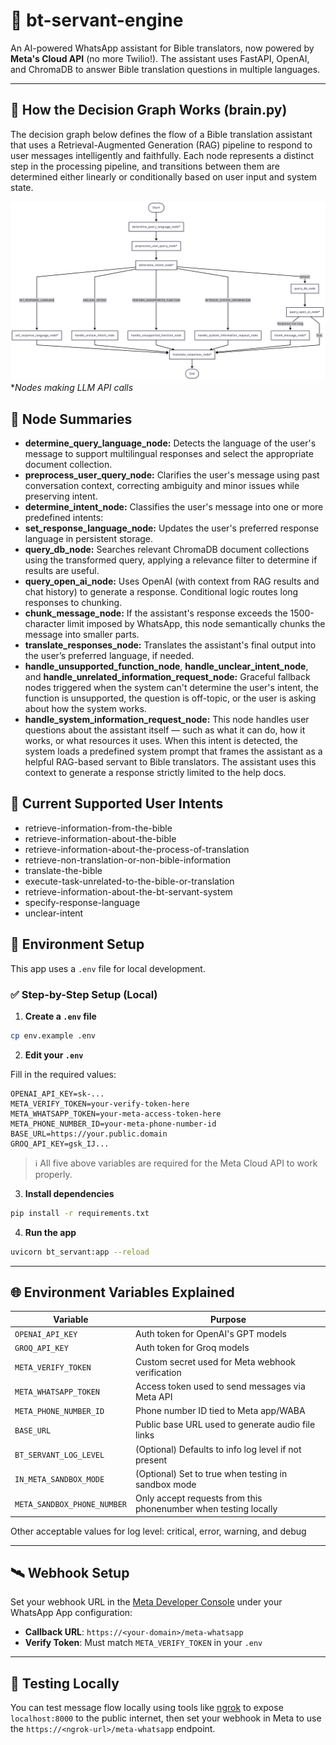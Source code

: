 # 🤖 bt-servant-engine

An AI-powered WhatsApp assistant for Bible translators, now powered by **Meta's Cloud API** (no more Twilio!). The assistant uses FastAPI, OpenAI, and ChromaDB to answer Bible translation questions in multiple languages.

---
## 🧠 How the Decision Graph Works (brain.py)
The decision graph below defines the flow of a Bible translation assistant that uses a Retrieval-Augmented Generation (RAG) pipeline to respond to user messages intelligently and faithfully. Each node represents a distinct step in the processing pipeline, and transitions between them are determined either linearly or conditionally based on user input and system state.

![LangGraph Visualization](visualizations/brain_graph.png)
**Nodes making LLM API calls*

## 🔄 Node Summaries
- **determine_query_language_node:** Detects the language of the user's message to support multilingual responses and select the appropriate document collection. 
- **preprocess_user_query_node:** Clarifies the user's message using past conversation context, correcting ambiguity and minor issues while preserving intent.
- **determine_intent_node:** Classifies the user's message into one or more predefined intents: 
- **set_response_language_node:** Updates the user's preferred response language in persistent storage.
- **query_db_node:** Searches relevant ChromaDB document collections using the transformed query, applying a relevance filter to determine if results are useful.
- **query_open_ai_node:** Uses OpenAI (with context from RAG results and chat history) to generate a response. Conditional logic routes long responses to chunking.
- **chunk_message_node:** If the assistant's response exceeds the 1500-character limit imposed by WhatsApp, this node semantically chunks the message into smaller parts.
- **translate_responses_node:** Translates the assistant's final output into the user’s preferred language, if needed.
- **handle_unsupported_function_node**, **handle_unclear_intent_node**, and **handle_unrelated_information_request_node:** Graceful fallback nodes triggered when the system can't determine the user's intent, the function is unsupported, the question is off-topic, or the user is asking about how the system works.
- **handle_system_information_request_node:** This node handles user questions about the assistant itself — such as what it can do, how it works, or what resources it uses. When this intent is detected, the system loads a predefined system prompt that frames the assistant as a helpful RAG-based servant to Bible translators. The assistant uses this context to generate a response strictly limited to the help docs.

## 🧭 Current Supported User Intents
- retrieve-information-from-the-bible 
- retrieve-information-about-the-bible 
- retrieve-information-about-the-process-of-translation 
- retrieve-non-translation-or-non-bible-information 
- translate-the-bible 
- execute-task-unrelated-to-the-bible-or-translation 
- retrieve-information-about-the-bt-servant-system 
- specify-response-language 
- unclear-intent

## 🚀 Environment Setup

This app uses a `.env` file for local development.

### ✅ Step-by-Step Setup (Local)

1. **Create a `.env` file**

```bash
cp env.example .env
```

2. **Edit your `.env`**

Fill in the required values:

```env
OPENAI_API_KEY=sk-...
META_VERIFY_TOKEN=your-verify-token-here
META_WHATSAPP_TOKEN=your-meta-access-token-here
META_PHONE_NUMBER_ID=your-meta-phone-number-id
BASE_URL=https://your.public.domain
GROQ_API_KEY=gsk_IJ...
```

> ℹ️ All five above variables are required for the Meta Cloud API to work properly.

3. **Install dependencies**

```bash
pip install -r requirements.txt
```

4. **Run the app**

```bash
uvicorn bt_servant:app --reload
```

---

## 🌐 Environment Variables Explained

| Variable               | Purpose                                                         |
|------------------------|-----------------------------------------------------------------|
| `OPENAI_API_KEY`       | Auth token for OpenAI's GPT models                              |
| `GROQ_API_KEY`       | Auth token for Groq models                                      |
| `META_VERIFY_TOKEN`    | Custom secret used for Meta webhook verification                |
| `META_WHATSAPP_TOKEN`  | Access token used to send messages via Meta API                 |
| `META_PHONE_NUMBER_ID` | Phone number ID tied to Meta app/WABA                           |
| `BASE_URL`      | Public base URL used to generate audio file links               |
| `BT_SERVANT_LOG_LEVEL` | (Optional) Defaults to info log level if not present            |
| `IN_META_SANDBOX_MODE` | (Optional) Set to true when testing in sandbox mode             |
| `META_SANDBOX_PHONE_NUMBER` | Only accept requests from this phonenumber when testing locally |

Other acceptable values for log level: critical, error, warning, and debug

---

## 🛰 Webhook Setup

Set your webhook URL in the [Meta Developer Console](https://developers.facebook.com/) under your WhatsApp App configuration:

- **Callback URL**: `https://<your-domain>/meta-whatsapp`
- **Verify Token**: Must match `META_VERIFY_TOKEN` in your `.env`

---

## 🧪 Testing Locally

You can test message flow locally using tools like [ngrok](https://ngrok.com/) to expose `localhost:8000` to the public internet, then set your webhook in Meta to use the `https://<ngrok-url>/meta-whatsapp` endpoint.

